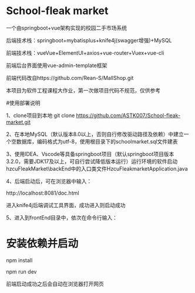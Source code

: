 # School-fleak market
一个由springboot+vue架构实现的校园二手市场系统

后端技术栈：springboot+mybatisplus+knife4j(swagger增强)+MySQL

前端技术栈：vueVue+ElementUI+axios+vue-router+Vuex+vue-cli

前端后台界面使用vue-admin-template框架

前端代码改自https://github.com/Rean-S/MallShop.git

本项目为软件工程课程大作业，第一次做项目代码不规范，仅供参考


#使用部署说明

1、clone项目到本地 git clone https://github.com/ASTK007/School-fleak-market.git

2、在本地MySQL（默认版本8.0以上，否则自行修改驱动路径及依赖）中建立一个空数据库，编码格式为utf-8，使用根目录下的schoolmarket.sql文件建表

3、使用IDEA、Vscode等具备springboot项目（默认springboot项目版本3.2.0，需要JDK17及以上，可自行尝试降低版本运行）运行环境的软件启动hzcuFleakMarket\backEnd中的入口类文件HzcuFleakmarketApplication.java

4、后端启动后，可在浏览器中输入：

http://localhost:8081/doc.html

进入knife4j后端调试工具界面，成功进入则启动成功

5、进入到frontEnd目录中，依次在命令行输入：

# 安装依赖并启动
npm install

npm run dev

前端启动成功之后会自动在浏览器打开网页
